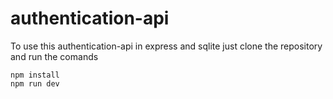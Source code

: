 # authentication-api
To use this authentication-api in express and sqlite just clone the repository and run the comands
```
npm install 
npm run dev
```
